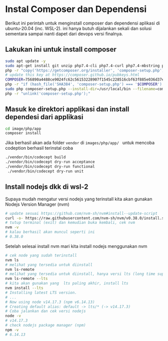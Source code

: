 # Instal Composer dan Dependensi

Berikut ini perintah untuk menginstall composer dan dependensi aplikasi di ubuntu-20.04 (inc. WSL-2).
ini hanya butuh dijalankan sekali dan solusi sementara sampai nanti dapet dari devops versi finalnya.

## Lakukan ini untuk install composer
```sh
sudo apt update -y
sudo apt-get install git unzip php7.4-cli php7.4-curl php7.4-mbstring php7.4-xml php7.4-memcached
php -r "copy('https://getcomposer.org/installer', 'composer-setup.php');"
# update this key at https://composer.github.io/pubkeys.html
COMPOSER=756890a4488ce9024fc62c56153228907f1545c228516cbf63f885e036d37e9a59d27d63f46af1d4d07ee0f76181c7d3
php -r "if (hash_file('SHA384', 'composer-setup.php') === '$COMPOSER') { echo 'Installer verified'; } else { echo 'Installer corrupt'; unlink('composer-setup.php'); } echo PHP_EOL;"
sudo php composer-setup.php --install-dir=/usr/local/bin --filename=composer
php -r "unlink('composer-setup.php');"
```
## Masuk ke direktori applikasi dan install dependesi dari applikasi
```sh
cd image/php/app
composer install
```
Jika berhasil akan ada folder `vendor` di `images/php/app/ `
untuk mencoba codeption berhasil terinstal coba
```sh
./vendor/bin/codecept build
./vendor/bin/codecept dry-run acceptance
./vendor/bin/codecept dry-run functional
 ./vendor/bin/codecept dry-run unit
```

## Install nodejs dkk di wsl-2

Supaya mudah mengatur versi nodejs yang terinstall kita akan gunakan Nodejs Version Manager (nvm)
```sh
# update sesuai https://github.com/nvm-sh/nvm#install--update-script
curl -o- https://raw.githubusercontent.com/nvm-sh/nvm/v0.38.0/install.sh | bash
# tutup terminal (exit) dan kemudian buka kembali, cek nvm 
nvm -v
# kalau berhasil akan muncul seperti ini
# 0.38.0
```
Setelah selesai install nvm mari kita install nodejs menggunakan nvm
```sh
# cek node yang sudah terinstall
nvm ls
# melihat yang tersedia untuk diinstall 
nvm ls-remote
# melihat yang tersedia untuk diinstall, hanya versi lts (long time support)
nvm ls-remote --lts
# kita akan gunakan yang  lts paling akhir, install lts
nvm install --lts
# Installing latest LTS version.
# ...
# Now using node v14.17.3 (npm v6.14.13)
# Creating default alias: default -> lts/* (-> v14.17.3)
# Coba jalankan dan cek versi nodejs
node -v
# v14.17.3
# check nodejs package manager (npm)
npm -v
# 6.14.13
```

## 
